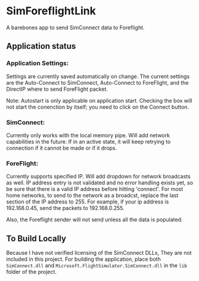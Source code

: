 # SimForeflightLink
A barebones app to send SimConnect data to Foreflight.

## Application status

### Application Settings:
Settings are currently saved automatically on change.  The current settings are the Auto-Connect to SimConnect, Auto-Connect to ForeFlight, and the DirectIP where to send ForeFlight packet.

Note: Autostart is only applicable on application start.  Checking the box will not start the conenction by itself; you need to click on the Connect button.

### SimConnect:
Currently only works with the local memory pipe.  Will add network capabilities in the future.  If in an active state, it will keep retrying to connection if it cannot be made or if it drops.

### ForeFlight:
Currently supports specified IP.  Will add dropdown for network broadcasts as well.  IP address entry is not validated and no error handling exists yet, so be sure that there is a valid IP address before hitting 'connect'.  For most home networks, to send to the network as a broadcst, replace the last section of the IP address to 255.  For example, if your ip address is 192.168.0.45, send the packets to 192.168.0.255. 

Also, the Foreflight sender will not send unless all the data is populated.

## To Build Locally
Because I have not verified licensing of the SimConnect DLLs, They are not included in this project.  For building the application, place both `SimConnect.dll` and `Microsoft.FlightSimulator.SimConnect.dll` in the `lib` folder of the project.

